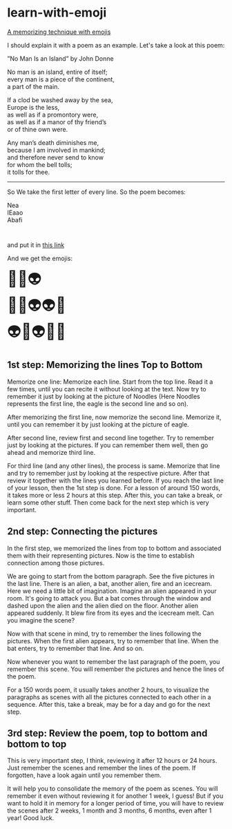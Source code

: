 # learn-with-emoji
<a href="https://gansanta.github.io/learn-with-emoji/">A memorizing technique with emojis</a> <br>


I should explain it with a poem as an example. Let's take a look at this poem:

”No Man Is an Island” by John Donne

No man is an island, entire of itself;<br>
every man is a piece of the continent,<br>
a part of the main.

If a clod be washed away by the sea,<br>
Europe is the less,<br>
as well as if a promontory were,<br>
as well as if a manor of thy friend’s<br>
or of thine own were.

Any man’s death diminishes me,<br>
because I am involved in mankind;<br>
and therefore never send to know<br>
for whom the bell tolls;<br>
it tolls for thee.

------------------
So We take the first letter of every line. So the poem becomes:<br>
<div style="padding-bottom:10px;">Nea <br>
IEaao <br>
Abafi <br>
</div><br>

and put it in <a href="https://gansanta.github.io/learn-with-emoji/">this link</a> <br>

And we get the emojis:
<div style="font-size:36px;">🍜🦅👽 <br>
🍦🦅👽👽🍊<br>
👽🦇👽🔥🍦</div>

<h2>1st step: Memorizing the lines Top to Bottom</h2> 
Memorize one line: Memorize each line. Start from the top line. Read it a few times, until you can recite it without looking at the text. Now try to remember it just by looking at the picture of Noodles (Here Noodles represents the first line, the eagle is the second line and so on).

After memorizing the first line, now memorize the second line. Memorize it, until you can remember it by just looking at the picture of eagle. 

After second line, review first and second line together. Try to remember just by looking at the pictures. If you can remember them well, then go ahead and memorize third line.

For third line (and any other lines), the process is same. Memorize that line and try to remember just by looking at the respective picture. After that review it together with the lines you learned before. If you reach the last line of your lesson, then the 1st step is done. For a lesson of around 150 words, it takes more or less 2 hours at this step. After this, you can take a break, or learn some other stuff. Then come back for the next step which is very important.

<h2>2nd step: Connecting the pictures</h2>
In the first step, we memorized the lines from top to bottom and associated them with their representing pictures. Now is the time to establish connection among those pictures.

We are going to start from the bottom paragraph.
See the five pictures in the last line. There is an alien, a bat, another alien, fire and an icecream. Here we need a little bit of imagination. Imagine an alien appeared in your room. It's going to attack you. But a bat comes through the window and dashed upon the alien and the alien died on the floor. Another alien appeared suddenly. It blew fire from its eyes and the icecream melt. Can you imagine the scene?

Now with that scene in mind, try to remember the lines following the pictures. When the first alien appears, try to remember that line. When the bat enters, try to remember that line. And so on.

Now whenever you want to remember the last paragraph of the poem, you remember this scene. You will remember the pictures and hence the lines of the poem.

For a 150 words poem, it usually takes another 2 hours, to visualize the paragraphs as scenes with all the pictures connected to each other in a sequence. After this, take a break, may be for a day and go for the next step.

<h2>3rd step: Review the poem, top to bottom and bottom to top</h2>
This is very important step, I think, reviewing it after 12 hours or 24 hours. Just remember the scenes and remember the lines of the poem. If forgotten, have a look again until you remember them.

It will help you to consolidate the memory of the poem as scenes. You will remember it even without reviewing it for another 1 week, I guess! But if you want to hold it in memory for a longer period of time, you will have to review the scenes after 2 weeks, 1 month and 3 months, 6 months, even after 1 year! Good luck.
